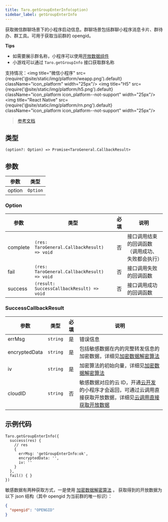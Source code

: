 ```yaml
---
title: Taro.getGroupEnterInfo(option)
sidebar_label: getGroupEnterInfo
---
```


获取微信群聊场景下的小程序启动信息。群聊场景包括群聊小程序消息卡片、群待办、群工具。可用于获取当前群的 opengid。

**Tips**
- 如需要展示群名称，小程序可以使用[开放数据组件](/docs/components/open-data)
- 小游戏可以通过 `Taro.getGroupInfo` 接口获取群名称

支持情况：<img title="微信小程序" src={require('@site/static/img/platform/weapp.png').default} className="icon_platform" width="25px"/> <img title="H5" src={require('@site/static/img/platform/h5.png').default} className="icon_platform icon_platform--not-support" width="25px"/> <img title="React Native" src={require('@site/static/img/platform/rn.png').default} className="icon_platform icon_platform--not-support" width="25px"/>

> [参考文档](https://developers.weixin.qq.com/miniprogram/dev/api/open-api/group/wx.getGroupEnterInfo.html)

## 类型

```tsx
(option?: Option) => Promise<TaroGeneral.CallbackResult>
```

## 参数

| 参数 | 类型 |
| --- | --- |
| option | `Option` |

### Option

| 参数 | 类型 | 必填 | 说明 |
| --- | --- | :---: | --- |
| complete | `(res: TaroGeneral.CallbackResult) => void` | 否 | 接口调用结束的回调函数（调用成功、失败都会执行） |
| fail | `(res: TaroGeneral.CallbackResult) => void` | 否 | 接口调用失败的回调函数 |
| success | `(result: SuccessCallbackResult) => void` | 否 | 接口调用成功的回调函数 |

### SuccessCallbackResult

| 参数 | 类型 | 必填 | 说明 |
| --- | --- | :---: | --- |
| errMsg | `string` | 是 | 错误信息 |
| encryptedData | `string` | 是 | 包括敏感数据在内的完整转发信息的加密数据，详细见[加密数据解密算法](https://developers.weixin.qq.com/miniprogram/dev/framework/open-ability/signature.html) |
| iv | `string` | 是 | 加密算法的初始向量，详细见[加密数据解密算法](https://developers.weixin.qq.com/miniprogram/dev/framework/open-ability/signature.html) |
| cloudID | `string` | 否 | 敏感数据对应的云 ID，开通[云开发](https://developers.weixin.qq.com/miniprogram/dev/wxcloud/basis/getting-started.html)的小程序才会返回，可通过云调用直接获取开放数据，详细见[云调用直接获取开放数据](https://developers.weixin.qq.com/miniprogram/dev/framework/open-ability/signature.html#method-cloud) |

## 示例代码

```tsx
Taro.getGroupEnterInfo({
  success(res) {
    // res
    {
      errMsg: 'getGroupEnterInfo:ok',
      encryptedData: '',
      iv: ''
    }
  },
  fail() { }
})
```

敏感数据有两种获取方式，一是使用 [加密数据解密算法](https://developers.weixin.qq.com/miniprogram/dev/framework/open-ability/signature.html#%E5%8A%A0%E5%AF%86%E6%95%B0%E6%8D%AE%E8%A7%A3%E5%AF%86%E7%AE%97%E6%B3%95) 。 获取得到的开放数据为以下 json 结构（其中 opengid 为当前群的唯一标识）：

```json
{
  "opengid": "OPENGID"
}
```
